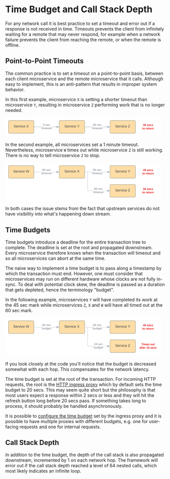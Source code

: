 # Time Budget and Call Stack Depth

For any network call it is best practice to set a timeout and error out if a response is not received in time. Timeouts prevents the client from infinitely waiting for a remote that may never respond, for example when a network failure prevents the client from reaching the remote, or when the remote is offline.

## Point-to-Point Timeouts

The common practice is to set a timeout on a point-to-point basis, between each client microservice and the remote microservice that it calls. Although easy to implement, this is an anti-pattern that results in improper system behavior.

In this first example, microservice `X` is setting a shorter timeout than microservice `Y`, resulting in microservice `Z` performing work that is no longer needed.

<img src="timebudget-1.svg" width="490">

In the second example, all microservices set a 1 minute timeout. Nevertheless, microservice `W` times out while microservice `Z` is still working. There is no way to tell microservice `Z` to stop.

<img src="timebudget-2.svg" width="490">

In both cases the issue stems from the fact that upstream services do not have visibility into what's happening down stream.

## Time Budgets

Time budgets introduce a deadline for the entire transaction tree to complete. The deadline is set at the root and propagated downstream. Every microservice therefore knows when the transaction will timeout and so all microservices can abort at the same time.

The naive way to implement a time budget is to pass along a timestamp by which the transaction must end. However, one must consider that microservices may run on different hardware whose clocks are not fully in-sync. To deal with potential clock skew, the deadline is passed as a duration that gets depleted, hence the terminology "budget".

In the following example, microservices `Y` will have completed its work at the 45 sec mark while microservices `Z`, `X` and `W` will have all timed out at the 60 sec mark.

<img src="timebudget-3.svg" width="490">

If you look closely at the code you'll notice that the budget is decreased somewhat with each hop. This compensates for the network latency.

The time budget is set at the root of the transaction. For incoming HTTP requests, the root is the [HTTP ingress proxy](httpingress.md) which by default sets the time budget to 20 secs. This may seem quite short but the philosophy is that most users expect a response within 2 secs or less and they will hit the refresh button long before 20 secs pass. If something takes long to process, it should probably be handled asynchronously.

It is possible to [configure the time budget](../structure/services-httpingress.md) set by the ingress proxy and it is possible to have multiple proxies with different budgets, e.g. one for user-facing requests and one for internal requests.

## Call Stack Depth

In addition to the time budget, the depth of the call stack is also propagated downstream, incremented by 1 on each network hop. The framework will error out if the call stack depth reached a level of 64 nested calls, which most likely indicates an infinite loop.
